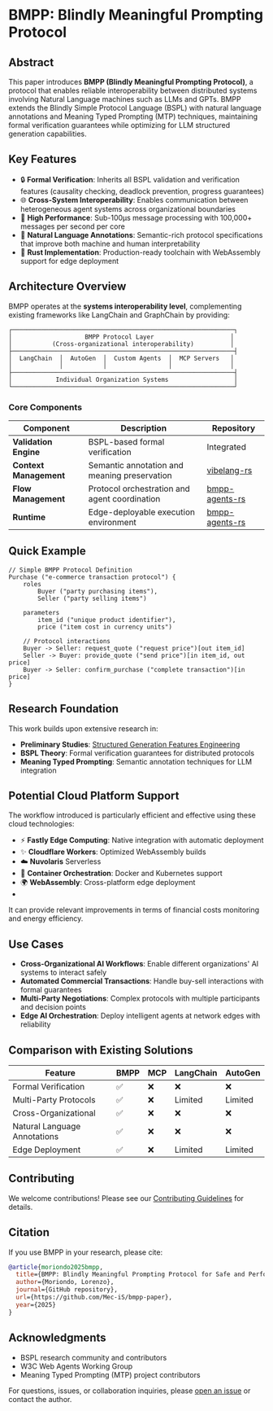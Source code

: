 # BMPP: Blindly Meaningful Prompting Protocol

## Abstract

This paper introduces **BMPP (Blindly Meaningful Prompting Protocol)**, a protocol that enables reliable interoperability between distributed systems involving Natural Language machines such as LLMs and GPTs. BMPP extends the Blindly Simple Protocol Language (BSPL) with natural language annotations and Meaning Typed Prompting (MTP) techniques, maintaining formal verification guarantees while optimizing for LLM structured generation capabilities.

## Key Features

- 🔒 **Formal Verification**: Inherits all BSPL validation and verification features (causality checking, deadlock prevention, progress guarantees)
- 🌐 **Cross-System Interoperability**: Enables communication between heterogeneous agent systems across organizational boundaries
- 🚀 **High Performance**: Sub-100μs message processing with 100,000+ messages per second per core
- 📝 **Natural Language Annotations**: Semantic-rich protocol specifications that improve both machine and human interpretability
- 🦀 **Rust Implementation**: Production-ready toolchain with WebAssembly support for edge deployment

## Architecture Overview

BMPP operates at the **systems interoperability level**, complementing existing frameworks like LangChain and GraphChain by providing:

```
┌─────────────────────────────────────────────────────────────┐
│                    BMPP Protocol Layer                     │
│           (Cross-organizational interoperability)          │
├─────────────────────────────────────────────────────────────┤
│  LangChain  │  AutoGen  │  Custom Agents  │  MCP Servers   │
│             │           │                 │                │
├─────────────────────────────────────────────────────────────┤
│            Individual Organization Systems                  │
└─────────────────────────────────────────────────────────────┘
```

### Core Components

| Component | Description | Repository |
|-----------|-------------|------------|
| **Validation Engine** | BSPL-based formal verification | Integrated |
| **Context Management** | Semantic annotation and meaning preservation | [vibelang-rs](https://github.com/Mec-iS/vibelang-rs) |
| **Flow Management** | Protocol orchestration and agent coordination | [bmpp-agents-rs](https://github.com/Mec-iS/bmpp-agents-rs) |
| **Runtime** | Edge-deployable execution environment | [bmpp-agents-rs](https://github.com/Mec-iS/bmpp-agents-rs) |


## Quick Example

```
// Simple BMPP Protocol Definition
Purchase ("e-commerce transaction protocol") {
    roles
        Buyer ("party purchasing items"),
        Seller ("party selling items")
    
    parameters
        item_id ("unique product identifier"),
        price ("item cost in currency units")
    
    // Protocol interactions
    Buyer -> Seller: request_quote ("request price")[out item_id]
    Seller -> Buyer: provide_quote ("send price")[in item_id, out price]
    Buyer -> Seller: confirm_purchase ("complete transaction")[in price]
}
```

## Research Foundation

This work builds upon extensive research in:

- **Preliminary Studies**: [Structured Generation Features Engineering](https://github.com/Mec-iS/w3c-agents-features)
- **BSPL Theory**: Formal verification guarantees for distributed protocols
- **Meaning Typed Prompting**: Semantic annotation techniques for LLM integration

## Potential Cloud Platform Support
The workflow introduced is particularly efficient and effective using these cloud technologies:

- ⚡ **Fastly Edge Computing**: Native integration with automatic deployment
- ✨ **Cloudflare Workers**: Optimized WebAssembly builds
- ☁️ **Nuvolaris** Serverless
- 🐳 **Container Orchestration**: Docker and Kubernetes support
- 🌍 **WebAssembly**: Cross-platform edge deployment
- 
It can provide relevant improvements in terms of financial costs monitoring and energy efficiency.

## Use Cases

- **Cross-Organizational AI Workflows**: Enable different organizations' AI systems to interact safely
- **Automated Commercial Transactions**: Handle buy-sell interactions with formal guarantees
- **Multi-Party Negotiations**: Complex protocols with multiple participants and decision points
- **Edge AI Orchestration**: Deploy intelligent agents at network edges with reliability

## Comparison with Existing Solutions

| Feature | BMPP | MCP | LangChain | AutoGen |
|---------|------|-----|-----------|---------|
| Formal Verification | ✅ | ❌ | ❌ | ❌ |
| Multi-Party Protocols | ✅ | ❌ | Limited | Limited |
| Cross-Organizational | ✅ | ❌ | ❌ | ❌ |
| Natural Language Annotations | ✅ | ❌ | ❌ | ❌ |
| Edge Deployment | ✅ | ❌ | Limited | Limited |

## Contributing

We welcome contributions! Please see our [Contributing Guidelines](CONTRIBUTING.md) for details.

## Citation

If you use BMPP in your research, please cite:

```bibtex
@article{moriondo2025bmpp,
  title={BMPP: Blindly Meaningful Prompting Protocol for Safe and Performant Data Exchange Between Distributed Systems and LLMs},
  author={Moriondo, Lorenzo},
  journal={GitHub repository},
  url={https://github.com/Mec-iS/bmpp-paper},
  year={2025}
}
```

## Acknowledgments

- BSPL research community and contributors
- W3C Web Agents Working Group
- Meaning Typed Prompting (MTP) project contributors

For questions, issues, or collaboration inquiries, please [open an issue](https://github.com/Mec-iS/bmpp-paper/issues) or contact the author.
